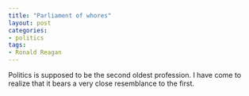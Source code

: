 ```yaml
---
title: "Parliament of whores"
layout: post
categories:
- politics
tags:
- Ronald Reagan
---
```


Politics is supposed to be the second oldest profession. I have come to realize that it bears a very close resemblance to the first.